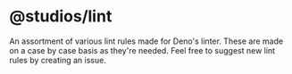 # @studios/lint
An assortment of various lint rules made for Deno's linter. 
These are made on a case by case basis as they're needed.
Feel free to suggest new lint rules by creating an issue. 